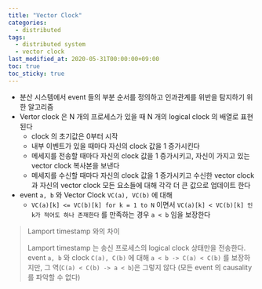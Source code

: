 ```yaml
---
title: "Vector Clock"
categories:
  - distributed
tags:
  - distributed system
  - vector clock
last_modified_at: 2020-05-31T00:00:00+09:00
toc: true
toc_sticky: true
---
```

* 분산 시스템에서 event 들의 부분 순서를 정의하고 인과관계를 위반을 탐지하기 위한 알고리즘
* Vertor clock 은 N 개의 프로세스가 있을 때 N 개의 logical clock 의 배열로 표현된다
	* clock 의 초기값은 0부터 시작
	* 내부 이벤트가 있을 때마다 자신의 clock 값을 1 증가시킨다
	* 메세지를 전송할 때마다 자신의 clock 값을 1 증가시키고, 자신이 가지고 있는 vector clock 복사본을 보낸다
	* 메세지를 수신할 때마다 자신의 clock 값을 1 증가시키고 수신한 vector clock 과 자신의 vector clock 모든 요소들에 대해 각각 더 큰 값으로 업데이트 한다
* event `a, b` 와 Vector Clock `VC(a), VC(b)` 에 대해 
	* `VC(a)[k] <= VC(b)[k] for k = 1 to N` 이면서 `VC(a)[k] < VC(b)[k] 인 k가 적어도 하나 존재한다` 를 만족하는 경우 `a < b` 임을 보장한다

> Lamport timestamp 와의 차이
> 
> Lamport timestamp 는 송신 프로세스의 logical clock 상태만을 전송한다.
> event `a, b` 와 clock `C(a), C(b)` 에 대해 `a < b -> C(a) < C(b)` 를 보장하지만, 그 역(`C(a) < C(b) -> a < b`)은 그렇지 않다 (모든 event 의 causality 를 파악할 수 없다)

